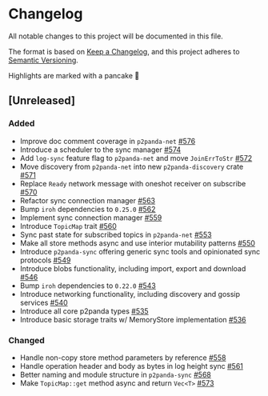 # Changelog

All notable changes to this project will be documented in this file.

The format is based on [Keep a Changelog](https://keepachangelog.com/en/1.0.0/),
and this project adheres to [Semantic Versioning](https://semver.org/spec/v2.0.0.html).

Highlights are marked with a pancake 🥞

## [Unreleased]

### Added

- Improve doc comment coverage in `p2panda-net` [#576](https://github.com/p2panda/p2panda/pull/576)
- Introduce a scheduler to the sync manager [#574](https://github.com/p2panda/p2panda/pull/574)
- Add `log-sync` feature flag to `p2panda-net` and move `JoinErrToStr` [#572](https://github.com/p2panda/p2panda/pull/572)
- Move discovery from `p2panda-net` into new `p2panda-discovery` crate [#571](https://github.com/p2panda/p2panda/pull/571) 
- Replace `Ready` network message with oneshot receiver on subscribe [#570](https://github.com/p2panda/p2panda/pull/570)
- Refactor sync connection manager [#563](https://github.com/p2panda/p2panda/pull/563)
- Bump `iroh` dependencies to `0.25.0` [#562](https://github.com/p2panda/p2panda/pull/562)
- Implement sync connection manager [#559](https://github.com/p2panda/p2panda/pull/559)
- Introduce `TopicMap` trait [#560](https://github.com/p2panda/p2panda/pull/560)
- Sync past state for subscribed topics in `p2panda-net` [#553](https://github.com/p2panda/p2panda/pull/553)
- Make all store methods async and use interior mutability patterns [#550](https://github.com/p2panda/p2panda/pull/550)
- Introduce `p2panda-sync` offering generic sync tools and opinionated sync protocols [#549](https://github.com/p2panda/p2panda/pull/549)
- Introduce blobs functionality, including import, export and download
  [#546](https://github.com/p2panda/p2panda/pull/546)
- Bump `iroh` dependencies to `0.22.0` [#543](https://github.com/p2panda/p2panda/pull/543)
- Introduce networking functionality, including discovery and gossip
  services [#540](https://github.com/p2panda/p2panda/pull/540)
- Introduce all core p2panda types [#535](https://github.com/p2panda/p2panda/pull/535)
- Introduce basic storage traits w/ MemoryStore implementation [#536](https://github.com/p2panda/p2panda/pull/536)

### Changed

- Handle non-copy store method parameters by reference [#558](https://github.com/p2panda/p2panda/pull/558)
- Handle operation header and body as bytes in log height sync [#561](https://github.com/p2panda/p2panda/pull/561)
- Better naming and module structure in `p2panda-sync` [#568](https://github.com/p2panda/p2panda/pull/568)
- Make `TopicMap::get` method async and return `Vec<T>` [#573](https://github.com/p2panda/p2panda/pull/573)
